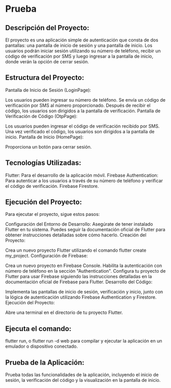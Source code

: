 # Prueba
## Descripción del Proyecto:
El proyecto es una aplicación simple de autenticación que consta de dos pantallas: una pantalla de inicio de sesión y una pantalla de inicio. Los usuarios podrán iniciar sesión utilizando su número de teléfono, recibir un código de verificación por SMS y luego ingresar a la pantalla de inicio, donde verán la opción de cerrar sesión.

##  Estructura del Proyecto:
Pantalla de Inicio de Sesión (LoginPage):

Los usuarios pueden ingresar su número de teléfono. Se envía un código de verificación por SMS al número proporcionado. Después de recibir el código, los usuarios son dirigidos a la pantalla de verificación. Pantalla de Verificación de Código (OtpPage):

Los usuarios pueden ingresar el código de verificación recibido por SMS. Una vez verificado el código, los usuarios son dirigidos a la pantalla de inicio. Pantalla de Inicio (HomePage):

Proporciona un botón para cerrar sesión.

## Tecnologías Utilizadas:
Flutter: Para el desarrollo de la aplicación móvil. Firebase Authentication: Para autenticar a los usuarios a través de su número de teléfono y verificar el código de verificación. Firebase Firestore. 

## Ejecución del Proyecto: 

Para ejecutar el proyecto, sigue estos pasos:

Configuración del Entorno de Desarrollo:
Asegúrate de tener instalado Flutter en tu sistema. Puedes seguir la documentación oficial de Flutter para obtener instrucciones detalladas sobre cómo hacerlo. Creación del Proyecto:

Crea un nuevo proyecto Flutter utilizando el comando flutter create my_project. Configuración de Firebase:

Crea un nuevo proyecto en Firebase Console. Habilita la autenticación con número de teléfono en la sección "Authentication". Configura tu proyecto de Flutter para usar Firebase siguiendo las instrucciones detalladas en la documentación oficial de Firebase para Flutter. Desarrollo del Código:

Implementa las pantallas de inicio de sesión, verificación y inicio, junto con la lógica de autenticación utilizando Firebase Authentication y Firestore. Ejecución del Proyecto:

Abre una terminal en el directorio de tu proyecto Flutter. 
## Ejecuta el comando:
flutter run,
o
flutter run -d web
para compilar y ejecutar la aplicación en un emulador o dispositivo conectado. 

## Prueba de la Aplicación:

Prueba todas las funcionalidades de la aplicación, incluyendo el inicio de sesión, la verificación del código y la visualización en la pantalla de inicio.
